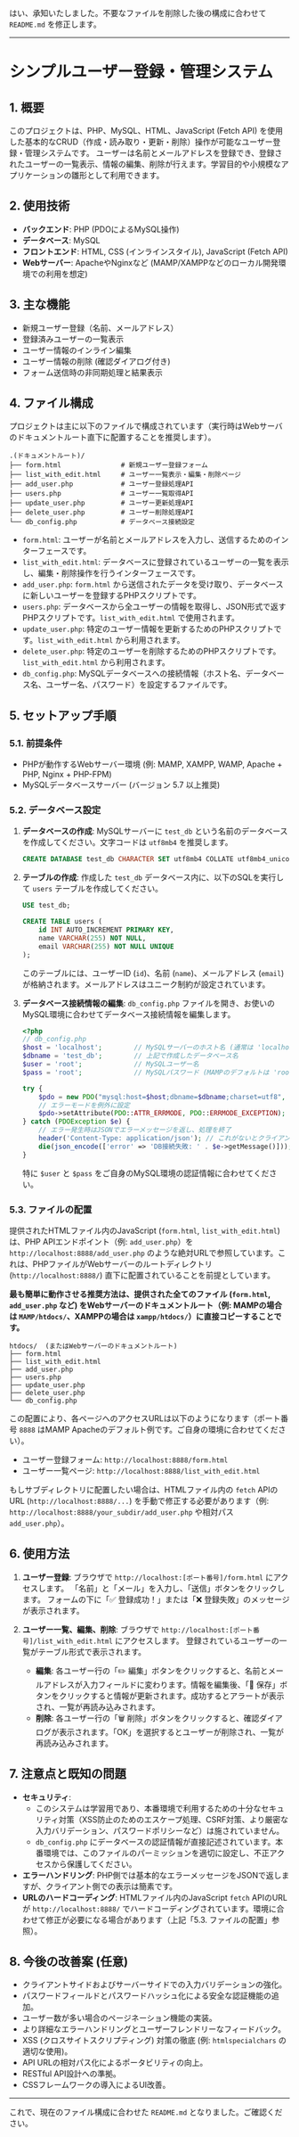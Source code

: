 はい、承知いたしました。不要なファイルを削除した後の構成に合わせて `README.md` を修正します。

---

# シンプルユーザー登録・管理システム

## 1. 概要

このプロジェクトは、PHP、MySQL、HTML、JavaScript (Fetch API) を使用した基本的なCRUD（作成・読み取り・更新・削除）操作が可能なユーザー登録・管理システムです。
ユーザーは名前とメールアドレスを登録でき、登録されたユーザーの一覧表示、情報の編集、削除が行えます。学習目的や小規模なアプリケーションの雛形として利用できます。

## 2. 使用技術

-   **バックエンド**: PHP (PDOによるMySQL操作)
-   **データベース**: MySQL
-   **フロントエンド**: HTML, CSS (インラインスタイル), JavaScript (Fetch API)
-   **Webサーバー**: ApacheやNginxなど (MAMP/XAMPPなどのローカル開発環境での利用を想定)

## 3. 主な機能

-   新規ユーザー登録（名前、メールアドレス）
-   登録済みユーザーの一覧表示
-   ユーザー情報のインライン編集
-   ユーザー情報の削除 (確認ダイアログ付き)
-   フォーム送信時の非同期処理と結果表示

## 4. ファイル構成

プロジェクトは主に以下のファイルで構成されています（実行時はWebサーバのドキュメントルート直下に配置することを推奨します）。

```
.(ドキュメントルート)/
├── form.html               # 新規ユーザー登録フォーム
├── list_with_edit.html     # ユーザー一覧表示・編集・削除ページ
├── add_user.php            # ユーザー登録処理API
├── users.php               # ユーザー一覧取得API
├── update_user.php         # ユーザー更新処理API
├── delete_user.php         # ユーザー削除処理API
└── db_config.php           # データベース接続設定
```

-   `form.html`: ユーザーが名前とメールアドレスを入力し、送信するためのインターフェースです。
-   `list_with_edit.html`: データベースに登録されているユーザーの一覧を表示し、編集・削除操作を行うインターフェースです。
-   `add_user.php`: `form.html` から送信されたデータを受け取り、データベースに新しいユーザーを登録するPHPスクリプトです。
-   `users.php`: データベースから全ユーザーの情報を取得し、JSON形式で返すPHPスクリプトです。`list_with_edit.html` で使用されます。
-   `update_user.php`: 特定のユーザー情報を更新するためのPHPスクリプトです。`list_with_edit.html` から利用されます。
-   `delete_user.php`: 特定のユーザーを削除するためのPHPスクリプトです。`list_with_edit.html` から利用されます。
-   `db_config.php`: MySQLデータベースへの接続情報（ホスト名、データベース名、ユーザー名、パスワード）を設定するファイルです。

## 5. セットアップ手順

### 5.1. 前提条件

-   PHPが動作するWebサーバー環境 (例: MAMP, XAMPP, WAMP, Apache + PHP, Nginx + PHP-FPM)
-   MySQLデータベースサーバー (バージョン 5.7 以上推奨)

### 5.2. データベース設定

1.  **データベースの作成**:
    MySQLサーバーに `test_db` という名前のデータベースを作成してください。文字コードは `utf8mb4` を推奨します。
    ```sql
    CREATE DATABASE test_db CHARACTER SET utf8mb4 COLLATE utf8mb4_unicode_ci;
    ```

2.  **テーブルの作成**:
    作成した `test_db` データベース内に、以下のSQLを実行して `users` テーブルを作成してください。
    ```sql
    USE test_db;

    CREATE TABLE users (
        id INT AUTO_INCREMENT PRIMARY KEY,
        name VARCHAR(255) NOT NULL,
        email VARCHAR(255) NOT NULL UNIQUE
    );
    ```
    このテーブルには、ユーザーID (`id`)、名前 (`name`)、メールアドレス (`email`) が格納されます。メールアドレスはユニーク制約が設定されています。

3.  **データベース接続情報の編集**:
    `db_config.php` ファイルを開き、お使いのMySQL環境に合わせてデータベース接続情報を編集します。
    ```php
    <?php
    // db_config.php
    $host = 'localhost';        // MySQLサーバーのホスト名 (通常は 'localhost' または '127.0.0.1')
    $dbname = 'test_db';        // 上記で作成したデータベース名
    $user = 'root';             // MySQLユーザー名
    $pass = 'root';             // MySQLパスワード (MAMPのデフォルトは 'root')

    try {
        $pdo = new PDO("mysql:host=$host;dbname=$dbname;charset=utf8", $user, $pass);
        // エラーモードを例外に設定
        $pdo->setAttribute(PDO::ATTR_ERRMODE, PDO::ERRMODE_EXCEPTION);
    } catch (PDOException $e) {
        // エラー発生時はJSONでエラーメッセージを返し、処理を終了
        header('Content-Type: application/json'); // これがないとクライアント側でJSONとしてパースできない場合がある
        die(json_encode(['error' => 'DB接続失敗: ' . $e->getMessage()]));
    }
    ```
    特に `$user` と `$pass` をご自身のMySQL環境の認証情報に合わせてください。

### 5.3. ファイルの配置

提供されたHTMLファイル内のJavaScript (`form.html`, `list_with_edit.html`) は、PHP APIエンドポイント（例: `add_user.php`）を `http://localhost:8888/add_user.php` のような絶対URLで参照しています。これは、PHPファイルがWebサーバーのルートディレクトリ (`http://localhost:8888/`) 直下に配置されていることを前提としています。

**最も簡単に動作させる推奨方法は、提供された全てのファイル (`form.html`, `add_user.php` など) をWebサーバーのドキュメントルート（例: MAMPの場合は `MAMP/htdocs/`、XAMPPの場合は `xampp/htdocs/`）に直接コピーすることです。**

```
htdocs/  (またはWebサーバーのドキュメントルート)
├── form.html
├── list_with_edit.html
├── add_user.php
├── users.php
├── update_user.php
├── delete_user.php
└── db_config.php
```

この配置により、各ページへのアクセスURLは以下のようになります（ポート番号 `8888` はMAMP Apacheのデフォルト例です。ご自身の環境に合わせてください）。
-   ユーザー登録フォーム: `http://localhost:8888/form.html`
-   ユーザー一覧ページ: `http://localhost:8888/list_with_edit.html`

もしサブディレクトリに配置したい場合は、HTMLファイル内の `fetch` APIのURL (`http://localhost:8888/...`) を手動で修正する必要があります（例: `http://localhost:8888/your_subdir/add_user.php` や相対パス `add_user.php`）。

## 6. 使用方法

1.  **ユーザー登録**:
    ブラウザで `http://localhost:[ポート番号]/form.html` にアクセスします。
    「名前」と「メール」を入力し、「送信」ボタンをクリックします。
    フォームの下に「✅ 登録成功！」または「❌ 登録失敗」のメッセージが表示されます。

2.  **ユーザー一覧、編集、削除**:
    ブラウザで `http://localhost:[ポート番号]/list_with_edit.html` にアクセスします。
    登録されているユーザーの一覧がテーブル形式で表示されます。
    -   **編集**: 各ユーザー行の「✏️ 編集」ボタンをクリックすると、名前とメールアドレスが入力フィールドに変わります。情報を編集後、「💾 保存」ボタンをクリックすると情報が更新されます。成功するとアラートが表示され、一覧が再読み込みされます。
    -   **削除**: 各ユーザー行の「🗑 削除」ボタンをクリックすると、確認ダイアログが表示されます。「OK」を選択するとユーザーが削除され、一覧が再読み込みされます。

## 7. 注意点と既知の問題

-   **セキュリティ**:
    -   このシステムは学習用であり、本番環境で利用するための十分なセキュリティ対策（XSS防止のためのエスケープ処理、CSRF対策、より厳密な入力バリデーション、パスワードポリシーなど）は施されていません。
    -   `db_config.php` にデータベースの認証情報が直接記述されています。本番環境では、このファイルのパーミッションを適切に設定し、不正アクセスから保護してください。
-   **エラーハンドリング**: PHP側では基本的なエラーメッセージをJSONで返しますが、クライアント側での表示は簡素です。
-   **URLのハードコーディング**: HTMLファイル内のJavaScript `fetch` APIのURLが `http://localhost:8888/` でハードコーディングされています。環境に合わせて修正が必要になる場合があります（上記「5.3. ファイルの配置」参照）。

## 8. 今後の改善案 (任意)

-   クライアントサイドおよびサーバーサイドでの入力バリデーションの強化。
-   パスワードフィールドとパスワードハッシュ化による安全な認証機能の追加。
-   ユーザー数が多い場合のページネーション機能の実装。
-   より詳細なエラーハンドリングとユーザーフレンドリーなフィードバック。
-   XSS (クロスサイトスクリプティング) 対策の徹底 (例: `htmlspecialchars` の適切な使用)。
-   API URLの相対パス化によるポータビリティの向上。
-   RESTful API設計への準拠。
-   CSSフレームワークの導入によるUI改善。

---
これで、現在のファイル構成に合わせた `README.md` となりました。ご確認ください。